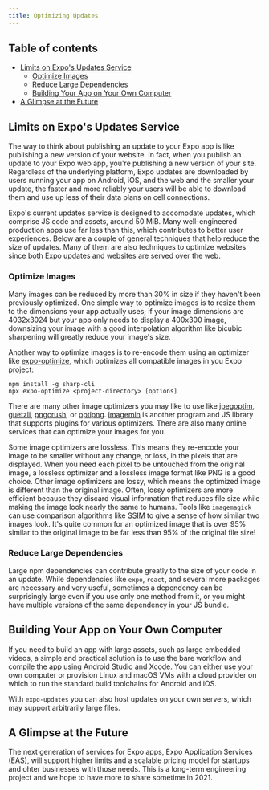 ```yaml
---
title: Optimizing Updates
---
```


## Table of contents

- [Limits on Expo's Updates Service](#limits-on-expos-updates-service)
  - [Optimize Images](#optimize-images)
  - [Reduce Large Dependencies](#reduce-large-dependencies)
  - [Building Your App on Your Own Computer](#building-your-app-on-your-own-computer)
- [A Glimpse at the Future](#a-glimpse-at-the-future)

## Limits on Expo's Updates Service

The way to think about publishing an update to your Expo app is like publishing a new version of your website. In fact, when you publish an update to your Expo web app, you're publishing a new version of your site. Regardless of the underlying platform, Expo updates are downloaded by users running your app on Android, iOS, and the web and the smaller your update, the faster and more reliably your users will be able to download them and use up less of their data plans on cell connections.

Expo's current updates service is designed to accomodate updates, which comprise JS code and assets, around 50 MiB. Many well-engineered production apps use far less than this, which contributes to better user experiences.
Below are a couple of general techniques that help reduce the size of updates. Many of them are also techniques to optimize websites since both Expo updates and websites are served over the web.

### Optimize Images
Many images can be reduced by more than 30% in size if they haven't been previously optimized. One simple way to optimize images is to resize them to the dimensions your app actually uses; if your image dimensions are 4032x3024 but your app only needs to display a 400x300 image, downsizing your image with a good interpolation algorithm like bicubic sharpening will greatly reduce your image's size.

Another way to optimize images is to re-encode them using an optimizer like [expo-optimize](https://github.com/expo/expo-cli/tree/master/packages/expo-optimize#-welcome-to-expo-optimize), which optimizes all compatible images in you Expo project:

```
npm install -g sharp-cli
npx expo-optimize <project-directory> [options]
```

There are many other image optimizers you may like to use like [jpegoptim](https://github.com/tjko/jpegoptim), [guetzli](https://github.com/google/guetzli), [pngcrush](https://pmt.sourceforge.io/pngcrush/), or [optipng](http://optipng.sourceforge.net/). [imagemin](https://github.com/imagemin/imagemin) is another program and JS library that supports plugins for various optimizers. There are also many online services that can optimize your images for you.

Some image optimizers are lossless. This means they re-encode your image to be smaller without any change, or loss, in the pixels that are displayed. When you need each pixel to be untouched from the original image, a lossless optimizer and a lossless image format like PNG is a good choice.
Other image optimizers are lossy, which means the optimized image is different than the original image. Often, lossy optimizers are more efficient because they discard visual information that reduces file size while making the image look nearly the same to humans. Tools like `imagemagick` can use comparison algorithms like [SSIM](https://en.wikipedia.org/wiki/Structural_similarity) to give a sense of how similar two images look. It's quite common for an optimized image that is over 95% similar to the original image to be far less than 95% of the original file size!

### Reduce Large Dependencies

Large npm dependencies can contribute greatly to the size of your code in an update. While dependencies like `expo`, `react`, and several more packages are necessary and very useful, sometimes a dependency can be surprisingly large even if you use only one method from it, or you might have multiple versions of the same dependency in your JS bundle.

## Building Your App on Your Own Computer

If you need to build an app with large assets, such as large embedded videos, a simple and practical solution is to use the bare workflow and compile the app using Android Studio and Xcode. You can either use your own computer or provision Linux and macOS VMs with a cloud provider on which to run the standard build toolchains for Android and iOS.

With `expo-updates` you can also host updates on your own servers, which may support arbitrarily large files.

## A Glimpse at the Future

The next generation of services for Expo apps, Expo Application Services (EAS), will support higher limits and a scalable pricing model for startups and ohter businesses with those needs. This is a long-term engineering project and we hope to have more to share sometime in 2021.
